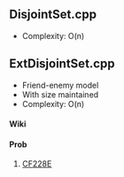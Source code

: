 ## DisjointSet.cpp

* Complexity: O(n)

## ExtDisjointSet.cpp

* Friend-enemy model
* With size maintained
* Complexity: O(n)

#### Wiki

#### Prob

1. [CF228E](http://codeforces.com/problemset/problem/228/E)

